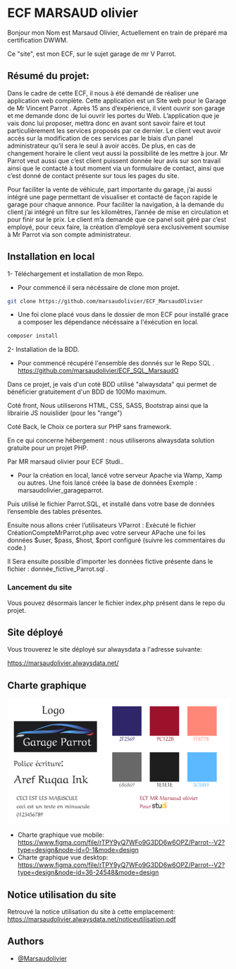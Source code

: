 
# ECF MARSAUD olivier
Bonjour mon Nom est Marsaud Olivier, Actuellement en train de préparé ma certification DWWM.

Ce "site", est mon ECF, sur le sujet garage de mr V Parrot.

## Résumé du projet:
Dans le cadre de cette ECF, il nous à été demandé de réaliser une application web complète. Cette application est un Site web pour le Garage de Mr Vincent Parrot . Après 15 ans d’expérience, il vient ouvrir son garage et me demande donc de lui ouvrir les portes du Web. L’application que je vais donc lui proposer, mettra donc en avant sont savoir faire et tout particulièrement les services proposés par ce dernier. Le client veut avoir accès sur la modification de ces services par le biais d’un panel administrateur qu’il sera le seul à avoir accès. De plus, en cas de changement horaire le client veut aussi la possibilité de les mettre à jour. Mr Parrot veut aussi que c’est client puissent donnée leur avis sur son travail ainsi que le contacté à tout moment via un formulaire de contact, ainsi que c’est donné de contact présente sur tous les pages du site. 

Pour faciliter la vente de véhicule, part importante du garage, j’ai aussi intégré une page permettant de visualiser et contacté de façon rapide le garage pour chaque annonce. Pour faciliter la navigation, à la demande du client j’ai intégré un filtre sur les kilomètres, l’année de mise en circulation et pour finir sur le prix. Le client m’a demandé que ce panel soit géré par c’est employé, pour ceux faire, la création d’employé sera exclusivement soumise à Mr Parrot via son compte administrateur. 




## Installation en local
1- Téléchargement et installation de mon Repo.

- Pour commencé il sera nécéssaire de clone mon projet.

```bash
git clone https://github.com/marsaudolivier/ECF_MarsaudOlivier
```
- Une foi clone placé vous dans le dossier de mon ECF pour installé grace a composer les dépendance nécéssaire a l'éxécution en local.
```bash
composer install
```
2- Installation de la BDD.
- Pour commencé récupéré l'ensemble des donnés sur le Repo SQL .
https://github.com/marsaudolivier/ECF_SQL_MarsaudO

Dans ce projet, je vais d'un coté BDD utilisé "alwaysdata" qui permet de bénéficier gratuitement d'un BDD de 100Mo maximum. 

Coté front, Nous utiliserons HTML, CSS, SASS, Bootstrap ainsi que la librairie JS nouislider (pour les "range")

Coté Back, le Choix ce portera sur PHP sans framework.

En ce qui concerne hébergement : nous utiliserons alwaysdata solution gratuite pour un projet PHP.

Par MR marsaud olivier pour ECF Studi..
- Pour la création en local, lancé votre serveur Apache via Wamp, Xamp ou autres.
Une fois lancé créée la base de données Exemple : marsaudolivier_garageparrot.

Puis utilisé le fichier Parrot.SQL, et installé dans votre base de données l’ensemble des tables présentes.

Ensuite nous allons créer l’utilisateurs VParrot : Exécuté le fichier CréationCompteMrParrot.php avec votre serveur APache une foi les données $user, $pass, $host, $port configuré (suivre les commentaires du code.)

Il Sera ensuite possible d’importer les données fictive présente dans le fichier : donnée_fictive_Parrot.sql .

### Lancement du site 

Vous pouvez désormais lancer le fichier index.php présent dans le repo du projet.
## Site déployé

Vous trouverez le site déployé sur alwaysdata a l'adresse suivante:

https://marsaudolivier.alwaysdata.net/

## Charte graphique

![Charte graphique](Livrable_studi\Visuel\CharteGraphique.png)

- Charte graphique vue mobile:
https://www.figma.com/file/rTPY9yQ7WFo9G3DD6w6OPZ/Parrot--V2?type=design&node-id=0-1&mode=design
- Charte graphique vue desktop:
https://www.figma.com/file/rTPY9yQ7WFo9G3DD6w6OPZ/Parrot--V2?type=design&node-id=36-24548&mode=design

## Notice utilisation du site
Retrouvé la notice utilisation du site à cette emplacement:
https://marsaudolivier.alwaysdata.net/noticeutilisation.pdf


## Authors

- [@Marsaudolivier](https://github.com/marsaudolivier)

